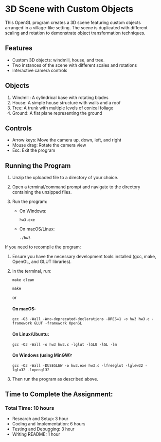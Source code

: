 # 3D Scene with Custom Objects

This OpenGL program creates a 3D scene featuring custom objects arranged in a village-like setting. The scene is duplicated with different scaling and rotation to demonstrate object transformation techniques.

## Features

- Custom 3D objects: windmill, house, and tree.
- Two instances of the scene with different scales and rotations
- Interactive camera controls

## Objects

1. Windmill: A cylindrical base with rotating blades
2. House: A simple house structure with walls and a roof
3. Tree: A trunk with multiple levels of conical foliage
4. Ground: A flat plane representing the ground

## Controls

- Arrow keys: Move the camera up, down, left, and right
- Mouse drag: Rotate the camera view
- Esc: Exit the program

## Running the Program

1. Unzip the uploaded file to a directory of your choice.

2. Open a terminal/command prompt and navigate to the directory containing the unzipped files.

3. Run the program:
    - On Windows:
      ```
      hw3.exe
      ```
    - On macOS/Linux:
      ```
      ./hw3
      ```

If you need to recompile the program:

1. Ensure you have the necessary development tools installed (gcc, make, OpenGL, and GLUT libraries).

2. In the terminal, run:
    ```
   make clean
   ```
   ```
   make
   ```

   or

   #### On macOS:
      ```
      gcc -O3 -Wall -Wno-deprecated-declarations -DRES=1 -o hw3 hw3.c -framework GLUT -framework OpenGL
      ```

   #### On Linux/Ubuntu:
      ```
      gcc -O3 -Wall -o hw3 hw3.c -lglut -lGLU -lGL -lm
      ```

   #### On Windows (using MinGW):
      ```
      gcc -O3 -Wall -DUSEGLEW -o hw3.exe hw3.c -lfreeglut -lglew32 -lglu32 -lopengl32
      ```

3. Then run the program as described above.


## Time to Complete the Assignment:
### Total Time: 10 hours
- Research and Setup: 3 hour
- Coding and Implementation: 6 hours
- Testing and Debugging: 3 hour
- Writing README: 1 hour